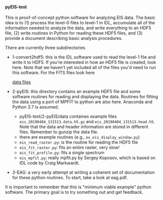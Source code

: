#### pyEIS-test

This is proof-of-concept python software for analyzing EIS data. The basic idea is to (1) process the
level-0 files to level-1 in IDL, accumulate all of the information needed to analyze the data, and
write everything to an HDF5 file, (2) write routines in Python for reading these HDF5 files, and
(3) provide a document describing basic analysis procedures.

There are currently three subdirectories

* 1-convert2hdf5: this is the IDL software used to read the level-1 file and write it to HDF5. If
  you're interested in how an HDF5 file is created, look here. Note that we haven't yet included
  all of the files you'd need to run this software. For the FITS files look here
  
  [data files](https://github.com/hpwarren/pyEIS-test-data)
  
* 2-pyEIS: this directory contains an example HDF5 file and some software routines for reading and
  displaying the data. Routines for fitting the data using a port of MPFIT to python are also
  here. Anaconda and Python 3.7 is assumed.
  
  * pyEIS-test/2-pyEIS/data containes example files `eis_20190404_131513.data.h5.gz` and
    `eis_20190404_131513.head.h5`. Note that the data and header information are stored in
    different files. Remember to gunzip the data file. 
  * there are example routines (e.g., `ex_eis_display_window.py`)
  * `eis_read_raster.py`: is the routine for reading the HDF5 file
  * `eis_fit_raster.py`: fits an entire raster, very slow!
  * `eis_fit_profile.py`: fits a single spectrum
  * `eis_mpfit.py`: really mpfit.py by Sergey Koposov, which is based on IDL code by Craig
    Markwardt.
  
* 3-EAG: a very early attempt at writing a coherent set of documentation for these python
    routines. To start, take a look at eag.pdf. 

It is important to remember that this is "minimum viable example" python software. The primary goal
is to try something out and get feedback.
